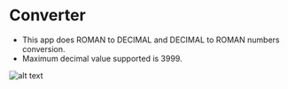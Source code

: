 # Converter
* This app does ROMAN to DECIMAL and DECIMAL to ROMAN numbers conversion.
* Maximum decimal value supported is 3999.

![alt text](https://github.com/DondapatiNavya/Converter/blob/master/UI.png.?raw=true)
